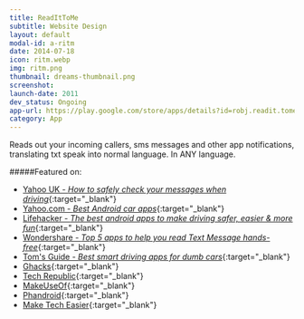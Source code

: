 ```yaml
---
title: ReadItToMe
subtitle: Website Design
layout: default
modal-id: a-ritm
date: 2014-07-18
icon: ritm.webp
img: ritm.png
thumbnail: dreams-thumbnail.png
screenshot:
launch-date: 2011
dev_status: Ongoing
app-url: https://play.google.com/store/apps/details?id=robj.readit.tomefree
category: App
---
```

Reads out your incoming callers, sms messages and other app notifications, translating txt speak into normal language.  In ANY language.

#####Featured on:

* [Yahoo UK - _How to safely check your messages when driving_](https://uk.news.yahoo.com/how-to-safely-check-your-text-messages-when-195012568.html){:target="_blank"}
* [Yahoo.com - _Best Android car apps_](https://www.yahoo.com/tech/dude-where-car-check-best-171552477.html){:target="_blank"}
* [Lifehacker - _The best android apps to make driving safer, easier & more fun_](https://lifehacker.com/the-best-android-apps-to-make-driving-safer-easier-an-1755443280){:target="_blank"}
* [Wondershare - _Top 5 apps to help you read Text Message hands-free_](https://drfone.wondershare.com/message/apps-read-text-message.html){:target="_blank"}
* [Tom's Guide - _Best smart driving apps for dumb cars_](http://www.tomsguide.com/us/best-driving-apps,review-2794.html){:target="_blank"}
* [Ghacks](http://www.ghacks.net/2013/05/06/readittome-for-android-reads-sms-calls-and-app-notifications-to-you/){:target="_blank"}
* [Tech Republic](http://www.techrepublic.com/blog/smartphones/readittome-reads-your-sms-calls-and-app-notifications/){:target="_blank"}
* [MakeUseOf](http://www.makeuseof.com/tag/readittome-for-android-hear-incoming-alerts-messages-notifications-spoken-aloud/){:target="_blank"}
* [Phandroid](http://phandroid.com/2013/06/15/readittome-an-android-app-that-tries-to-free-your-hands/){:target="_blank"}
* [Make Tech Easier](https://www.maketecheasier.com/read-out-sms-android/){:target="_blank"}
